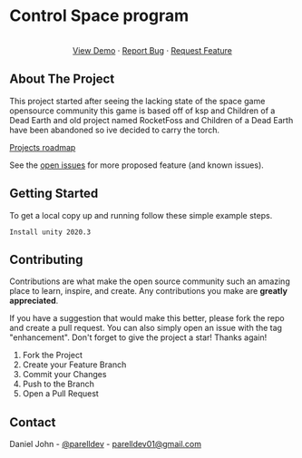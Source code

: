 # Control Space program

  <p align="center">
    <br />
    <a href="https://github.com/Parell/CTS">View Demo</a>
    ·
    <a href="https://github.com/Parell/CTS/issues">Report Bug</a>
    ·
    <a href="https://github.com/Parell/CTS/issues">Request Feature</a>
  </p>
</div>

## About The Project

This project started after seeing the lacking state of the space game opensource community this game is based off of ksp and Children of a Dead Earth
and old project named RocketFoss and Children of a Dead Earth have been abandoned so ive decided to carry the torch.

<a href="https://github.com/Parell/CTS/projects?type=beta">Projects roadmap</a>

See the [open issues](https://github.com/Parell/CTS/issues) for more proposed feature (and known issues).

## Getting Started

To get a local copy up and running follow these simple example steps.

  ```
  Install unity 2020.3
  ```

## Contributing

Contributions are what make the open source community such an amazing place to learn, inspire, and create. Any contributions you make are **greatly appreciated**.

If you have a suggestion that would make this better, please fork the repo and create a pull request. You can also simply open an issue with the tag "enhancement".
Don't forget to give the project a star! Thanks again!

1. Fork the Project
2. Create your Feature Branch
3. Commit your Changes
4. Push to the Branch
5. Open a Pull Request

## Contact

Daniel John - [@parelldev](https://twitter.com/parelldev) - parelldev01@gmail.com
